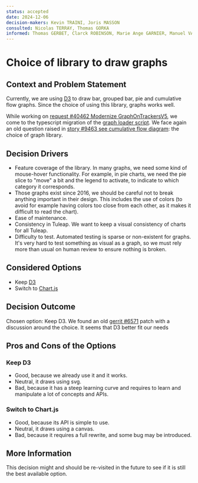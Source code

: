 ```yaml
---
status: accepted
date: 2024-12-06
decision-makers: Kevin TRAINI, Joris MASSON
consulted: Nicolas TERRAY, Thomas GORKA
informed: Thomas GERBET, Clarck ROBINSON, Marie Ange GARNIER, Manuel VACELET, Clarisse DESCHAMPS
---
```


# Choice of library to draw graphs

## Context and Problem Statement

Currently, we are using [D3][0] to draw bar, grouped bar, pie and cumulative flow graphs. Since the choice of using this library, graphs works well.

While working on [request #40462 Modernize GraphOnTrackersV5][1], we come to the typescript migration of the [graph loader script][2]. We face again an old question raised in [story #9463 see cumulative flow diagram][3]: the choice of graph library.

## Decision Drivers

* Feature coverage of the library. In many graphs, we need some kind of mouse-hover functionality. For example, in pie charts, we need the pie slice to "move" a bit and the legend to activate, to indicate to which category it corresponds.
* Those graphs exist since 2016, we should be careful not to break anything important in their design. This includes the use of colors (to avoid for example having colors too close from each other, as it makes it difficult to read the chart).
* Ease of maintenance.
* Consistency in Tuleap. We want to keep a visual consistency of charts for all Tuleap.
* Difficulty to test. Automated testing is sparse or non-existent for graphs. It's very hard to test something as visual as a graph, so we must rely more than usual on human review to ensure nothing is broken.

## Considered Options

* Keep [D3][0]
* Switch to [Chart.js][4]

## Decision Outcome

Chosen option: Keep D3. We found an old [gerrit #6571][5] patch with a discussion around the choice. It seems that D3 better fit our needs

## Pros and Cons of the Options

### Keep D3

* Good, because we already use it and it works.
* Neutral, it draws using svg.
* Bad, because it has a steep learning curve and requires to learn and manipulate a lot of concepts and APIs.

### Switch to Chart.js

* Good, because its API is simple to use.
* Neutral, it draws using a canvas.
* Bad, because it requires a full rewrite, and some bug may be introduced.

## More Information

This decision might and should be re-visited in the future to see if it is still the best available option.


[0]: https://d3js.org/
[1]: https://tuleap.net/plugins/tracker/?aid=40462
[2]: ../../scripts/graph-loader
[3]: https://tuleap.net/plugins/tracker/?aid=9463
[4]: https://www.chartjs.org/
[5]: https://gerrit.tuleap.net/c/tuleap/+/6571
